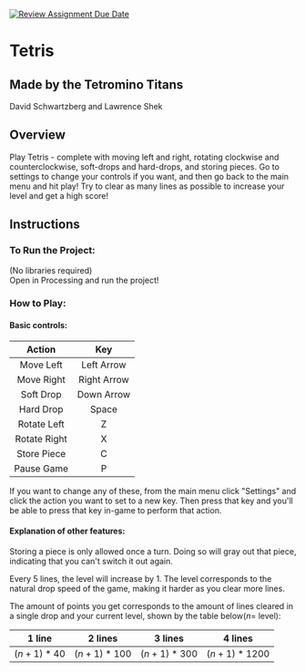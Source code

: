 [![Review Assignment Due Date](https://classroom.github.com/assets/deadline-readme-button-24ddc0f5d75046c5622901739e7c5dd533143b0c8e959d652212380cedb1ea36.svg)](https://classroom.github.com/a/syDSSnTt)
# Tetris

## Made by the Tetromino Titans 
David Schwartzberg and Lawrence Shek

## Overview
Play Tetris - complete with moving left and right, rotating clockwise and counterclockwise, soft-drops and hard-drops, and storing pieces. Go to settings to change your controls if you want, and then go back to the main menu and hit play! Try to clear as many lines as possible to increase your level and get a high score!

## Instructions

### To Run the Project: 
(No libraries required) <br>
Open in Processing and run the project!

### How to Play:

#### Basic controls:
| Action | Key |
|:------:|:---:|
| Move Left | Left Arrow |
| Move Right | Right Arrow |
| Soft Drop | Down Arrow |
| Hard Drop | Space |
| Rotate Left | Z |
| Rotate Right | X |
| Store Piece | C |
| Pause Game | P | 

If you want to change any of these, from the main menu click "Settings" and click the action you want to set to a new key. Then press that key and you'll be able to press that key in-game to perform that action. <br>

#### Explanation of other features: 
Storing a piece is only allowed once a turn. Doing so will gray out that piece, indicating that you can't switch it out again. <br>

Every 5 lines, the level will increase by 1. The level corresponds to the natural drop speed of the game, making it harder as you clear more lines. <br>

The amount of points you get corresponds to the amount of lines cleared in a single drop and your current level, shown by the table below($n=$ level): <br>

| 1 line | 2 lines | 3 lines | 4 lines |
|:------:|:-------:|:-------:|:-------:|
|$(n+1)*40$|$(n+1)*100$|$(n+1)*300$|$(n+1)*1200$|